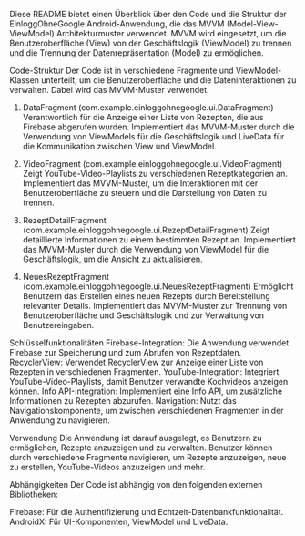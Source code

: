 Diese README bietet einen Überblick über den Code und die Struktur der EinloggOhneGoogle Android-Anwendung, 
die das MVVM (Model-View-ViewModel) Architekturmuster verwendet. MVVM wird eingesetzt, 
um die Benutzeroberfläche (View) von der Geschäftslogik (ViewModel) zu trennen und 
die Trennung der Datenrepräsentation (Model) zu ermöglichen.

Code-Struktur
Der Code ist in verschiedene Fragmente und ViewModel-Klassen unterteilt, 
um die Benutzeroberfläche und die Dateninteraktionen zu verwalten. 
Dabei wird das MVVM-Muster verwendet.

1. DataFragment (com.example.einloggohnegoogle.ui.DataFragment)
Verantwortlich für die Anzeige einer Liste von Rezepten, die aus Firebase abgerufen wurden.
Implementiert das MVVM-Muster durch die Verwendung von ViewModels für die Geschäftslogik
und LiveData für die Kommunikation zwischen View und ViewModel.

3. VideoFragment (com.example.einloggohnegoogle.ui.VideoFragment)
Zeigt YouTube-Video-Playlists zu verschiedenen Rezeptkategorien an.
Implementiert das MVVM-Muster, um die Interaktionen mit der Benutzeroberfläche zu steuern und die Darstellung von Daten zu trennen.

5. RezeptDetailFragment (com.example.einloggohnegoogle.ui.RezeptDetailFragment)
Zeigt detaillierte Informationen zu einem bestimmten Rezept an.
Implementiert das MVVM-Muster durch die Verwendung von ViewModel für die Geschäftslogik, um die Ansicht zu aktualisieren.

7. NeuesRezeptFragment (com.example.einloggohnegoogle.ui.NeuesRezeptFragment)
Ermöglicht Benutzern das Erstellen eines neuen Rezepts durch Bereitstellung relevanter Details.
Implementiert das MVVM-Muster zur Trennung von Benutzeroberfläche und Geschäftslogik und zur Verwaltung von Benutzereingaben.

Schlüsselfunktionalitäten
Firebase-Integration: Die Anwendung verwendet Firebase zur Speicherung und zum Abrufen von Rezeptdaten.
RecyclerView: Verwendet RecyclerView zur Anzeige einer Liste von Rezepten in verschiedenen Fragmenten.
YouTube-Integration: Integriert YouTube-Video-Playlists, damit Benutzer verwandte Kochvideos anzeigen können.
Info API-Integration: Implementiert eine Info API, um zusätzliche Informationen zu Rezepten abzurufen.
Navigation: Nutzt das Navigationskomponente, um zwischen verschiedenen Fragmenten in der Anwendung zu navigieren.

Verwendung
Die Anwendung ist darauf ausgelegt, es Benutzern zu ermöglichen, Rezepte anzuzeigen und zu verwalten. 
Benutzer können durch verschiedene Fragmente navigieren, 
um Rezepte anzuzeigen, neue zu erstellen, 
YouTube-Videos anzuzeigen und mehr.

Abhängigkeiten
Der Code ist abhängig von den folgenden externen Bibliotheken:

Firebase: Für die Authentifizierung und Echtzeit-Datenbankfunktionalität.
AndroidX: Für UI-Komponenten, ViewModel und LiveData.
